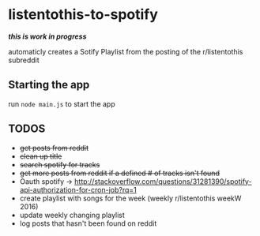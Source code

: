 # listentothis-to-spotify

***this is work in progress***

automaticly creates a Sotify Playlist from the posting of the r/listentothis subreddit

## Starting the app ##

run `node main.js` to start the app

## TODOS ##

* ~~get posts from reddit~~
* ~~clean up title~~
* ~~search spotify for tracks~~
* ~~get more posts from reddit if a defined # of tracks isn't found~~
* Oauth spotify -> http://stackoverflow.com/questions/31281390/spotify-api-authorization-for-cron-job?rq=1
* create playlist with songs for the week (weekly r/listentothis weekW 2016)
* update weekly changing playlist
* log posts that hasn't been found on reddit
